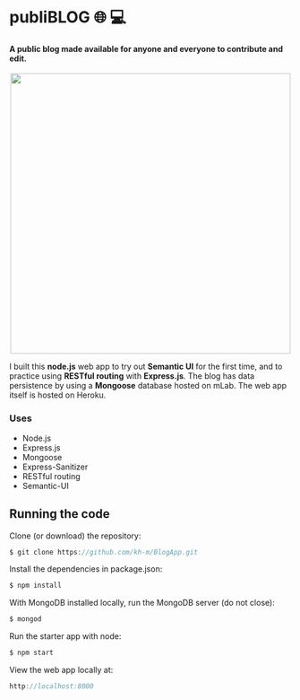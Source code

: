 # publiBLOG :globe_with_meridians: :computer:
#### A public blog made available for anyone and everyone to contribute and edit.

<p align="center">
<img src="https://media.giphy.com/media/9VvcwKcJHdCxthcV9R/giphy.gif" width="500px">
</p>


I built this **node.js** web app to try out **Semantic UI** for the first time, and to practice using **RESTful routing** with **Express.js**. The blog has data persistence by using a **Mongoose** database hosted on mLab. The web app itself is hosted on Heroku.

### Uses
* Node.js
* Express.js
* Mongoose
* Express-Sanitizer
* RESTful routing
* Semantic-UI

## Running the code
Clone (or download) the repository:
```javascript
$ git clone https://github.com/kh-m/BlogApp.git
```

Install the dependencies in package.json:
```javascript
$ npm install
```

With MongoDB installed locally, run the MongoDB server (do not close):
```javascript
$ mongod
```
Run the starter app with node:
```javascript
$ npm start
```
View the web app locally at:
```javascript
http://localhost:8000
```
